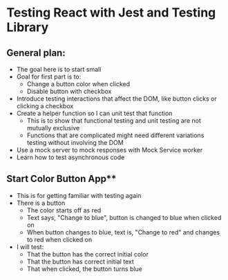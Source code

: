 # Testing React with Jest and Testing Library

## General plan:

- The goal here is to start small
- Goal for first part is to:
  - Change a button color when clicked
  - Disable button with checkbox
- Introduce testing interactions that affect the DOM, like button clicks or clicking a checkbox
- Create a helper function so I can unit test that function
  - This is to show that functional testing and unit testing are not mutually exclusive
  - Functions that are complicated might need different variations testing without involving the DOM
 - Use a mock server to mock responses with Mock Service worker
 - Learn how to test asynchronous code

## Start Color Button App**

- This is for getting familiar with testing again
- There is a button
  - The color starts off as red
  - Text says, "Change to blue", button is changed to blue when clicked on
  - When button changes to blue, text is, "Change to red" and changes to red when clicked on
- I will test:
  - That the button has the correct initial color
  - That the button has correct initial text
  - That when clicked, the button turns blue